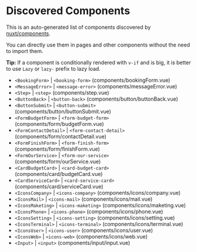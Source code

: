 # Discovered Components

This is an auto-generated list of components discovered by [nuxt/components](https://github.com/nuxt/components).

You can directly use them in pages and other components without the need to import them.

**Tip:** If a component is conditionally rendered with `v-if` and is big, it is better to use `Lazy` or `lazy-` prefix to lazy load.

- `<BookingForm>` | `<booking-form>` (components/bookingForm.vue)
- `<MessageError>` | `<message-error>` (components/messageError.vue)
- `<Step>` | `<step>` (components/step.vue)
- `<ButtonBack>` | `<button-back>` (components/button/buttonBack.vue)
- `<ButtonSubmit>` | `<button-submit>` (components/button/buttonSubmit.vue)
- `<FormBudgetForm>` | `<form-budget-form>` (components/form/budgetForm.vue)
- `<FormContactDetail>` | `<form-contact-detail>` (components/form/contactDetail.vue)
- `<FormFinishForm>` | `<form-finish-form>` (components/form/finishForm.vue)
- `<FormOurService>` | `<form-our-service>` (components/form/ourService.vue)
- `<CardBudgetCard>` | `<card-budget-card>` (components/card/budgetCard.vue)
- `<CardServiceCard>` | `<card-service-card>` (components/card/serviceCard.vue)
- `<IconsCompany>` | `<icons-company>` (components/icons/company.vue)
- `<IconsMail>` | `<icons-mail>` (components/icons/mail.vue)
- `<IconsMaketing>` | `<icons-maketing>` (components/icons/maketing.vue)
- `<IconsPhone>` | `<icons-phone>` (components/icons/phone.vue)
- `<IconsSetting>` | `<icons-setting>` (components/icons/setting.vue)
- `<IconsTerminal>` | `<icons-terminal>` (components/icons/terminal.vue)
- `<IconsUser>` | `<icons-user>` (components/icons/user.vue)
- `<IconsWeb>` | `<icons-web>` (components/icons/web.vue)
- `<Input>` | `<input>` (components/input/input.vue)
